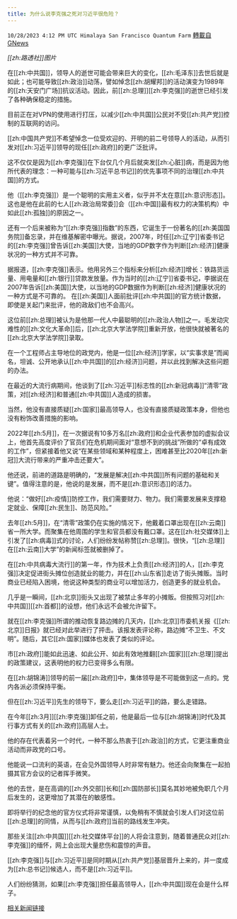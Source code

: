 ```yaml
---
title: 为什么说李克强之死对习近平很危险？
---
```

`10/28/2023 4:12 PM UTC Himalaya San Francisco Quantum Farm` [轉載自GNews](https://gnews.org/articles/1892679)

*[[zh:路透社]]图片*

在[[zh:中共国]]，领导人的逝世可能会带来巨大的变化，[[zh:毛泽东]]去世后就是如此；也可能导致[[zh:政治]]动荡，譬如悼念[[zh:胡耀邦]]的活动演变为1989年的[[zh:天安门广场]]抗议活动。因此，前[[zh:总理]][[zh:李克强]]的逝世已经引发了各种确保稳定的措施。

目前正在对VPN的使用进行打压，以减少[[zh:中共国]]公民对不受[[zh:共产党]]控制的互联网的访问。

[[zh:中国共产党]]不希望悼念一位受欢迎的、开明的前二号领导人的活动，从而引发对[[zh:习近平]]领导的现任[[zh:政府]]的更广泛批评。

这不仅仅是因为[[zh:李克强]]在下台仅几个月后就突发[[zh:心脏]]病，而是因为他所代表的理念：一种可能与[[zh:习近平总书记]]的优先事项不同的治理[[zh:中共国]]的方式。

他（[[zh:李克强]]）是一个聪明的实用主义者，似乎并不太在意[[zh:意识形态]]。这也是他在此前的七人[[zh:政治局常委]]会（[[zh:中国]]最有权力的决策机构）中如此[[zh:孤独]]的原因之一。

还有一个后来被称为“[[zh:李克强]]指数”的东西，它诞生于一份著名的[[zh:美国国务院]]备忘录，并在维基解密中曝光。据说，2007年，时任[[zh:辽宁]]省委书记的[[zh:李克强]]曾告诉[[zh:美国]]大使，当地的GDP数字作为判断[[zh:经济]]健康状况的一种方式并不可靠。

据报道，[[zh:李克强]]表示。他用另外三个指标来分析[[zh:经济]]增长：铁路货运量、用电量和[[zh:银行]]贷款发放量。作为当时的[[zh:辽宁]]省委书记，李据说在2007年告诉[[zh:美国]]大使，以当地的GDP数据作为判断[[zh:经济]]健康状况的一种方式是不可靠的。
在[[zh:美国]]人面前批评[[zh:中共国]]的官方统计数据，即使是关起门来批评，他的政敌们也不会高兴。

这位前[[zh:总理]]被认为是他那一代人中最聪明的[[zh:政治人物]]之一。毛发动灾难性的[[zh:文化大革命]]后，[[zh:北京大学法学院]]重新开放，他很快就被著名的[[zh:北京大学法学院]]录取。

在一个工程师占主导地位的政党内，他是一位[[zh:经济]]学家，以“实事求是”而闻名，坦诚、公开地承认[[zh:中共国]]的[[zh:经济]]问题，并以此找到解决这些问题的办法。

在最近的大流行病期间，他谈到了[[zh:习近平]]标志性的[[zh:新冠病毒]]“清零”政策，对[[zh:经济]]和普通[[zh:中共国]]人造成的损害。

当然，他没有直接质疑[[zh:国家]]最高领导人，也没有直接质疑政策本身，但他也没有粉饰改善措施的影响。

2022年[[zh:5月]]，在一次据说有10多万名[[zh:政府]]和企业代表参加的虚拟会议上，他首先高度评价了官员们在危机期间面对“意想不到的挑战”所做的“卓有成效的工作”，但紧接着他又说“在某些领域和某种程度上，困难甚至比2020年[[zh:新冠]]大流行带来的严重冲击还要大”。

他还说，前进的道路是明确的，“发展是解决[[zh:中共国]]所有问题的基础和关键”。值得注意的是，他说的是发展，而不是[[zh:意识形态]]的活力。

他说：“做好[[zh:疫情]]防控工作，我们需要财力、物力。我们需要发展来支撑稳定就业、保障[[zh:民生]]、防范风险。”

去年[[zh:5月]]，在“清零”政策仍在实施的情况下，他戴着口罩出现在[[zh:云南]]省一所大学。而聚集在他周围的学生和官员都没有戴口罩。这在[[zh:社交媒体]]上引发了[[zh:病毒]]式的讨论，人们纷纷发帖称赞[[zh:总理]]。很快，“[[zh:总理]]在[[zh:云南]]大学”的新闻标签就被删掉了。

在[[zh:中共病毒大流行]]的第一年，作为技术上负责[[zh:经济]]的人，[[zh:李克强]]决定促进街头摊位创造就业的能力，并在[[zh:山东省]]走访了街头摊贩。当时商业已经陷入困境，他说这种类型的商业可以增加活力，创造更多的就业机会。

几乎是一瞬间，[[zh:北京]]街头又出现了被禁止多年的小摊贩。但按照习对[[zh:中共国]][[zh:首都]]的设想，他们永远不会被允许留下。

就在[[zh:李克强]]所谓的推动恢复路边摊的几天内，[[zh:北京]]市委机关报《[[zh:北京]]日报》就已经对此举进行了抨击。该报发表评论称，路边摊“不卫生、不文明”。随后，其它[[zh:国家]]媒体也发表了类似的评论。

市[[zh:政府]]能如此迅速、如此公开、如此有效地推翻[[zh:国家]][[zh:总理]]提出的政策建议，这表明他的权力已变得多么有限。

在[[zh:胡锦涛]]领导的前一届[[zh:政府]]中，集体领导是不可能做到这一点的。党内各派必须保持平衡。

但在[[zh:习近平]]先生的领导下，要么走[[zh:习近平]]的路，要么走错路。

在今年[[zh:3月]][[zh:李克强]]卸任之前，他是最后一位与[[zh:胡锦涛]]时代及其行事方式有关的[[zh:政府]]高层人士。

他的存在代表着另一个时代，一种不那么热衷于[[zh:政治]]的方式，它更注重商业活动而非政党的口号。

他能说一口流利的英语，在会见外国领导人时非常有魅力。他还会向聚集在一起拍摄其官方会议的记者挥手微笑。

他的去世，是在高调的[[zh:外交部]]长和[[zh:国防部长]]莫名其妙地被免职几个月后发生的，这更增加了其潜在的敏感性。

即将举行的纪念他的官方仪式将非常谨慎，以免稍有不慎就会引发人们对这位前[[zh:总理]]的同情，从而与[[zh:政府]]当前的路线发生冲突。

那些关注[[zh:中共国]][[zh:社交媒体平台]]的人将会注意到，随着普通民众对[[zh:李克强]]的缅怀，网上会出现大量悲伤和震惊的声音。

[[zh:李克强]]与[[zh:习近平]]是同时期从[[zh:共产党]]基层晋升上来的，并一度成为[[zh:总书记]]候选人，而不是[[zh:习近平]]。

人们纷纷猜测，如果[[zh:李克强]]担任最高领导人，[[zh:中共国]]现在会是什么样子。

[相关新闻链接](https://www.bbc.com/news/world-asia-china-67236049)
